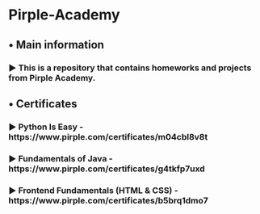 # Pirple-Academy
<h2>• Main information</h2>
<h3>► This is a repository that contains homeworks and projects from Pirple Academy.</h3>
<h2>• Certificates</h2>
<h3>► Python Is Easy - https://www.pirple.com/certificates/m04cbl8v8t</h3>
<h3>► Fundamentals of Java - https://www.pirple.com/certificates/g4tkfp7uxd</h3>
<h3>► Frontend Fundamentals (HTML & CSS) - https://www.pirple.com/certificates/b5brq1dmo7</h3>
